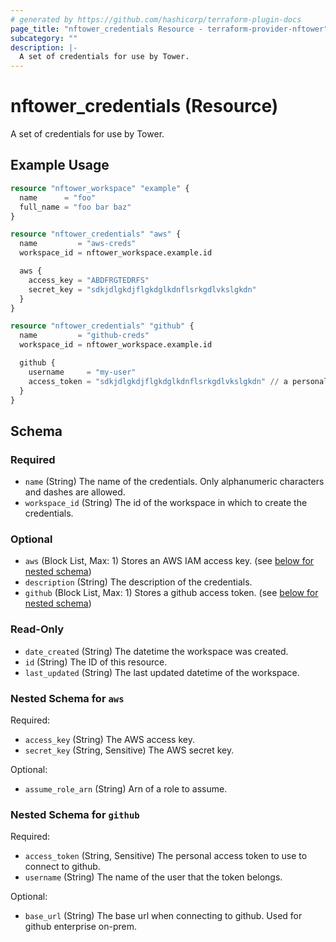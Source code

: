 ```yaml
---
# generated by https://github.com/hashicorp/terraform-plugin-docs
page_title: "nftower_credentials Resource - terraform-provider-nftower"
subcategory: ""
description: |-
  A set of credentials for use by Tower.
---
```


# nftower_credentials (Resource)

A set of credentials for use by Tower.

## Example Usage

```terraform
resource "nftower_workspace" "example" {
  name      = "foo"
  full_name = "foo bar baz"
}

resource "nftower_credentials" "aws" {
  name         = "aws-creds"
  workspace_id = nftower_workspace.example.id

  aws {
    access_key = "ABDFRGTEDRFS"
    secret_key = "sdkjdlgkdjflgkdglkdnflsrkgdlvkslgkdn"
  }
}

resource "nftower_credentials" "github" {
  name         = "github-creds"
  workspace_id = nftower_workspace.example.id

  github {
    username     = "my-user"
    access_token = "sdkjdlgkdjflgkdglkdnflsrkgdlvkslgkdn" // a personal access token (PAT)
  }
}
```

<!-- schema generated by tfplugindocs -->
## Schema

### Required

- `name` (String) The name of the credentials. Only alphanumeric characters and dashes are allowed.
- `workspace_id` (String) The id of the workspace in which to create the credentials.

### Optional

- `aws` (Block List, Max: 1) Stores an AWS IAM access key. (see [below for nested schema](#nestedblock--aws))
- `description` (String) The description of the credentials.
- `github` (Block List, Max: 1) Stores a github access token. (see [below for nested schema](#nestedblock--github))

### Read-Only

- `date_created` (String) The datetime the workspace was created.
- `id` (String) The ID of this resource.
- `last_updated` (String) The last updated datetime of the workspace.

<a id="nestedblock--aws"></a>
### Nested Schema for `aws`

Required:

- `access_key` (String) The AWS access key.
- `secret_key` (String, Sensitive) The AWS secret key.

Optional:

- `assume_role_arn` (String) Arn of a role to assume.


<a id="nestedblock--github"></a>
### Nested Schema for `github`

Required:

- `access_token` (String, Sensitive) The personal access token to use to connect to github.
- `username` (String) The name of the user that the token belongs.

Optional:

- `base_url` (String) The base url when connecting to github. Used for github enterprise on-prem.



